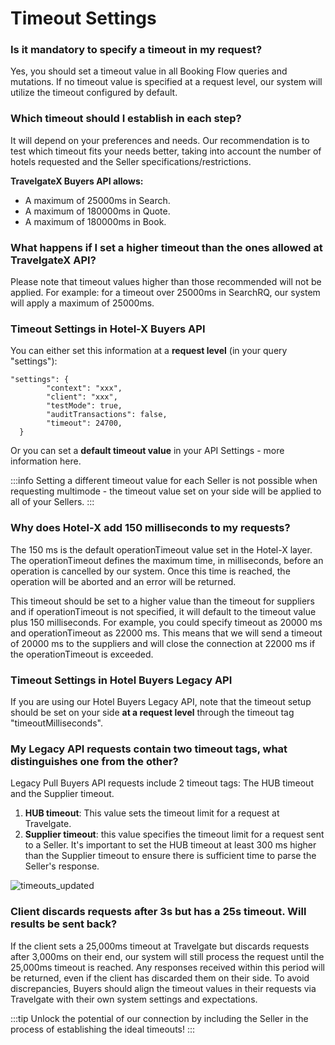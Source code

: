 ﻿---
sidebar_position: 7
---

# Timeout Settings

### Is it mandatory to specify a timeout in my request?
Yes, you should set a timeout value in all Booking Flow queries and mutations. If no timeout value is specified at a request level, our system will utilize the timeout configured by default.

### Which timeout should I establish in each step?
It will depend on your preferences and needs. Our recommendation is to test which timeout fits your needs better, taking into account the number of hotels requested and the Seller specifications/restrictions.

**TravelgateX Buyers API allows:**

* A maximum of 25000ms in Search.
* A maximum of 180000ms in Quote.
* A maximum of 180000ms in Book.

### What happens if I set a higher timeout than the ones allowed at TravelgateX API?
Please note that timeout values higher than those recommended will not be applied.
For example: for a timeout over 25000ms in SearchRQ, our system will apply a maximum of 25000ms.

### Timeout Settings in Hotel-X Buyers API
You can either set this information at a **request level** (in your query "settings"):
```
"settings": {
        "context": "xxx",
        "client": "xxx",
        "testMode": true,
        "auditTransactions": false,
        "timeout": 24700,
  }
```
Or you can set a **default timeout value** in your API Settings - more information here.

:::info 
Setting a different timeout value for each Seller is not possible when requesting multimode - the timeout value set on your side will be applied to all of your Sellers.
:::

### Why does Hotel-X add 150 milliseconds to my requests?
The 150 ms is the default operationTimeout value set in the Hotel-X layer. The operationTimeout defines the maximum time, in milliseconds, before an operation is cancelled by our system. Once this time is reached, the operation will be aborted and an error will be returned.

This timeout should be set to a higher value than the timeout for suppliers and if operationTimeout is not specified, it will default to the timeout value plus 150 milliseconds. For example, you could specify timeout as 20000 ms and operationTimeout as 22000 ms. This means that we will send a timeout of 20000 ms to the suppliers and will close the connection at 22000 ms if the operationTimeout is exceeded.

### Timeout Settings in Hotel Buyers Legacy API
If you are using our Hotel Buyers Legacy API, note that the timeout setup should be set on your side **at a request level** through the timeout tag "timeoutMilliseconds".

### My Legacy API requests contain two timeout tags, what distinguishes one from the other?

Legacy Pull Buyers API requests include 2 timeout tags: The HUB timeout and the Supplier timeout.

  1. **HUB timeout**: This value sets the timeout limit for a request at Travelgate.
  2. **Supplier timeout**: this value specifies the timeout limit for a request sent to a Seller. It's important to set the HUB timeout at least 300 ms higher than the Supplier timeout to ensure there is sufficient time to parse the Seller's response.
   
   ![timeouts_updated](https://storage.travelgate.com/kbase/timeouts_updated.jpg)


### Client discards requests after 3s but has a 25s timeout. Will results be sent back?
If the client sets a 25,000ms timeout at Travelgate but discards requests after 3,000ms on their end, our system will still process the request until the 25,000ms timeout is reached. Any responses received within this period will be returned, even if the client has discarded them on their side. To avoid discrepancies, Buyers should align the timeout values in their requests via Travelgate with their own system settings and expectations.

:::tip
Unlock the potential of our connection by including the Seller in the process of establishing the ideal timeouts!
:::
